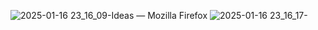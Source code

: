 ![2025-01-16 23_16_09-Ideas — Mozilla Firefox](https://github.com/user-attachments/assets/656a9f84-a382-49ee-9156-d699d3f6b4ad)
![2025-01-16 23_16_17-](https://github.com/user-attachments/assets/d7ef305e-c04c-46b7-a7c3-5ed6cd837121)
